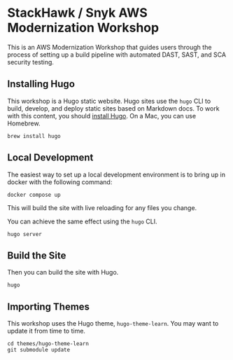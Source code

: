 # StackHawk / Snyk AWS Modernization Workshop

This is an AWS Modernization Workshop that guides users through the process of setting up a build pipeline with automated DAST, SAST, and SCA security testing.

## Installing Hugo

This workshop is a Hugo static website. Hugo sites use the `hugo` CLI to build, develop, and deploy static sites based on Markdown docs. To work with this content, you should [install Hugo](https://gohugo.io/installation/). On a Mac, you can use Homebrew.

```shell
brew install hugo
```

## Local Development

The easiest way to set up a local development environment is to bring up in docker with the following command:

```shell
docker compose up
```

This will build the site with live reloading for any files you change.

You can achieve the same effect using the `hugo` CLI.

```shell
hugo server
```

## Build the Site

Then you can build the site with Hugo.

```shell
hugo
```

## Importing Themes

This workshop uses the Hugo theme, `hugo-theme-learn`. You may want to update it from time to time.

```shell
cd themes/hugo-theme-learn
git submodule update
```